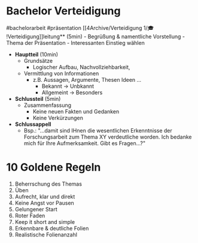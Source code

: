 # Bachelor Verteidigung
#bachelorarbeit #präsentation 
[[4Archive/Verteidigung 1/🎓 !Verteidigung]]leitung** (5min)
	- Begrüßung & namentliche Vorstellung
	- Thema der Präsentation 
		- Interessanten Einstieg wählen
- **Hauptteil** (10min)
	- Grundsätze
		- Logischer Aufbau, Nachvollziehbarkeit, 
	- Vermittlung von Informationen
		- z.B. Aussagen, Argumente, Thesen Ideen ... 
			- Bekannt -> Unbkannt
			- Allgemeint -> Besonders
- **Schlussteil** (5min)
	- Zusammenfassung
		- Keine neuen Fakten und Gedanken
		- Keine Verkürzungen
- **Schlussappell**
	- Bsp.: "...damit sind IHnen die wesentlichen Erkenntnisse der Forschungsarbeit zum Thema XY verdeutliche worden. Ich bedanke mich für Ihre Aufmerksamkeit. Gibt es Fragen...?"
	
# 10 Goldene Regeln
1. Beherrschung des Themas 
2. Üben
3. Aufrecht, klar und direkt
4. Keine Angst vor Pausen
5. Gelungener Start
6. Roter Faden
7. Keep it short and simple
8. Erkennbare & deutliche Folien
9. Realistische Folienanzahl
